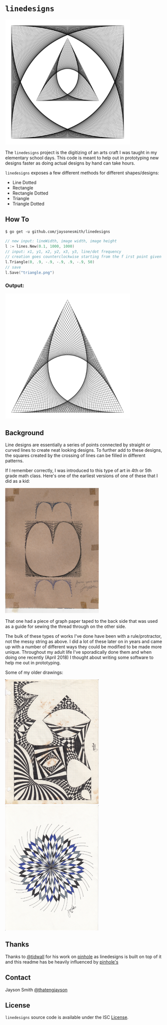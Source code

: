 # `linedesigns`
<img src="assets/recttri.png" width="400" height="400" alt="triangleinsiderectangle">

The `linedesigns` project is the digitizing of an arts craft I was taught in my elementary school days. This code is meant to help out in prototyping new designs faster as doing actual designs by hand can take hours.

`linedesigns` exposes a few different methods for different shapes/designs:
- Line Dotted
- Rectangle
- Rectangle Dotted
- Triangle
- Triangle Dotted


## How To
```
$ go get -u github.com/jaysonesmith/linedesigns
```
```go
// new input: lineWidth, image width, image height
l := lines.New(0.1, 1000, 1000)
// input: x1, y1, x2, y2, x3, y3, line/dot frequency
// creation goes counterclockwise starting from the f irst point given
l.Triangle(0, .9, -.9, -.9, .9, -.9, 50)
// save
l.Save("triangle.png")
```

### Output:

<img src="assets/triangle.png" width="400" height="400" alt="triangle">

## Background

Line designs are essentially a series of points connected by straight or curved lines to create neat looking designs. To further add to these designs, the squares created by the crossing of lines can be filled in different patterns.

If I remember correctly, I was introduced to this type of art in 4th or 5th grade math class. Here's one of the earliest versions of one of these that I did as a kid:

<img src="assets/early.jpg" width="300" height="400" alt="iloveyoumom">

That one had a piece of graph paper taped to the back side that was used as a guide for sewing the thread through on the other side.

The bulk of these types of works I've done have been with a rule/protractor, not the messy string as above. I did a lot of these later on in years and came up with a number of different ways they could be modified to be made more unique. Throughout my adult life I've sporadically done them and when doing one recently (April 2018) I thought about writing some software to help me out in prototyping.

Some of my older drawings:

<img src="assets/02.jpg" width="300" height="400" alt="2002">
<img src="assets/07.jpg" width="300" height="400" alt="2007">

## Thanks

Thanks to [@tidwall](http://twitter.com/tidwall) for his work on [pinhole](https://github.com/tidwall/pinhole) as linedesigns is built on top of it and this readme has be heavily influenced by [pinhole's](https://github.com/tidwall/pinhole)

## Contact

Jayson Smith [@thatengjayson](http://twitter.com/thatengjayson)

## License

`linedesigns` source code is available under the ISC [License](/LICENSE).